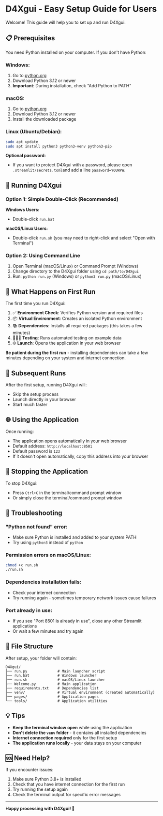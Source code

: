 # D4Xgui - Easy Setup Guide for Users

Welcome! This guide will help you to set up and run D4Xgui.

## 📋 Prerequisites

You need Python installed on your computer. If you don't have Python:

### Windows:
1. Go to [python.org](https://www.python.org/downloads/)
2. Download Python 3.12 or newer
3. **Important**: During installation, check "Add Python to PATH"

### macOS:
1. Go to [python.org](https://www.python.org/downloads/)
2. Download Python 3.12 or newer
3. Install the downloaded package

### Linux (Ubuntu/Debian):
```bash
sudo apt update
sudo apt install python3 python3-venv python3-pip
```

**Optional password:**
- If you want to protect D4Xgui with a password, please open `.streamlit/secrets.toml`and add a line `password=YOURPW`.


## 🚀 Running D4Xgui

### Option 1: Simple Double-Click (Recommended)

**Windows Users:**
- Double-click `run.bat`

**macOS/Linux Users:**
- Double-click `run.sh` (you may need to right-click and select "Open with Terminal")


### Option 2: Using Command Line

1. Open Terminal (macOS/Linux) or Command Prompt (Windows)
2. Change directory to the D4Xgui folder using `cd path/to/D4Xgui`
3. Run: `python run.py` (Windows) or `python3 run.py` (macOS/Linux)

## 🔄 What Happens on First Run

The first time you run D4Xgui:

1. ✅ **Environment Check**: Verifies Python version and required files
2. 📦 **Virtual Environment**: Creates an isolated Python environment
3. 📚 **Dependencies**: Installs all required packages (this takes a few minutes)
4. 🧑🏻‍🔬 **Testing**: Runs automated testing on example data
5. 🌐 **Launch**: Opens the application in your web browser

**Be patient during the first run** - installing dependencies can take a few minutes depending on your system and internet connection.

## 🔄 Subsequent Runs

After the first setup, running D4Xgui will:
- Skip the setup process
- Launch directly in your browser
- Start much faster

## 🌐 Using the Application

Once running:
- The application opens automatically in your web browser
- Default address: `http://localhost:8501`
- Default password is `123`
- If it doesn't open automatically, copy this address into your browser

## 🛑 Stopping the Application

To stop D4Xgui:
- Press `Ctrl+C` in the terminal/command prompt window
- Or simply close the terminal/command prompt window

## 🔧 Troubleshooting

### "Python not found" error:
- Make sure Python is installed and added to your system PATH
- Try using `python3` instead of `python`

### Permission errors on macOS/Linux:
```bash
chmod +x run.sh
./run.sh
```

### Dependencies installation fails:
- Check your internet connection
- Try running again - sometimes temporary network issues cause failures

### Port already in use:
- If you see "Port 8501 is already in use", close any other Streamlit applications
- Or wait a few minutes and try again

## 📁 File Structure

After setup, your folder will contain:
```
D4Xgui/
├── run.py              # Main launcher script
├── run.bat             # Windows launcher
├── run.sh              # macOS/Linux launcher
├── Welcome.py          # Main application
├── requirements.txt    # Dependencies list
├── venv/               # Virtual environment (created automatically)
├── pages/              # Application pages
└── tools/              # Application utilities
```

## 💡 Tips

- **Keep the terminal window open** while using the application
- **Don't delete the `venv` folder** - it contains all installed dependencies
- **Internet connection required** only for the first setup
- **The application runs locally** - your data stays on your computer

## 🆘 Need Help?

If you encounter issues:
1. Make sure Python 3.8+ is installed
2. Check that you have internet connection for the first run
3. Try running the setup again
4. Check the terminal output for specific error messages

---

**Happy processing with D4Xgui! 🧪**
